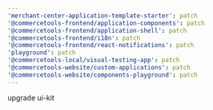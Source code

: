 ```yaml
---
'merchant-center-application-template-starter': patch
'@commercetools-frontend/application-components': patch
'@commercetools-frontend/application-shell': patch
'@commercetools-frontend/i18n': patch
'@commercetools-frontend/react-notifications': patch
'playground': patch
'@commercetools-local/visual-testing-app': patch
'@commercetools-website/custom-applications': patch
'@commercetools-website/components-playground': patch
---
```


upgrade ui-kit
